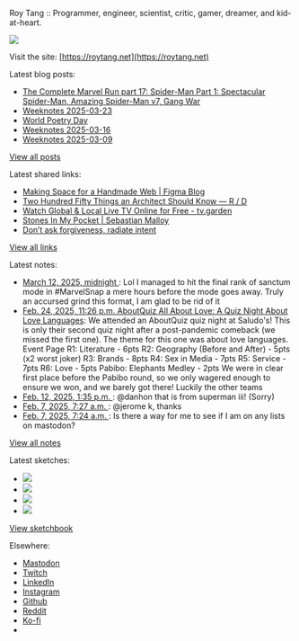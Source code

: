 Roy Tang :: Programmer, engineer, scientist, critic, gamer, dreamer, and kid-at-heart.

![](https://roytang.net/static/img/profile.jpg)

Visit the site: [https://roytang.net](https://roytang.net)

Latest blog posts:

- [The Complete Marvel Run part 17: Spider-Man Part 1: Spectacular Spider-Man, Amazing Spider-Man v7, Gang War](https://roytang.net/2025/03/cmr-spider-man/)
- [Weeknotes 2025-03-23](https://roytang.net/2025/03/weeknotes-03-23/)
- [World Poetry Day](https://roytang.net/2025/03/world-poetry-day/)
- [Weeknotes 2025-03-16](https://roytang.net/2025/03/weeknotes-03-16/)
- [Weeknotes 2025-03-09](https://roytang.net/2025/03/weeknotes-03-09/)

[View all posts](https://roytang.net/blog)

Latest shared links:

- [Making Space for a Handmade Web | Figma Blog](https://roytang.net/2025/03/d81cc40e62cb2c9dfab296b4d46b9cda/)
- [Two Hundred Fifty Things an Architect Should Know — R / D](https://roytang.net/2025/03/643d1bb4fcd409762c1214b174276056/)
- [Watch Global &amp; Local Live TV Online for Free - tv.garden](https://roytang.net/2025/03/69e12eea0aa2d05aff802c349749a55e/)
- [Stones In My Pocket | Sebastian Malloy](https://roytang.net/2025/03/bfc46e14659fe65eed6ab69e2adafa63/)
- [Don’t ask forgiveness, radiate intent](https://roytang.net/2025/03/34bc5adfdba189e958f343dfd919ac12/)

[View all links](https://roytang.net/links)

Latest notes:

- [March 12, 2025, midnight ](https://roytang.net/2025/03/114144629750867086/): Lol I managed to hit the final rank of sanctum mode in #MarvelSnap a mere hours before the mode goes away. Truly an accursed grind this format, I am glad to be rid of it
- [Feb. 24, 2025, 11:26 p.m. AboutQuiz All About Love: A Quiz Night About Love Languages](https://roytang.net/2025/02/aboutquiz-love/): We attended an AboutQuiz quiz night at Saludo&#x27;s! This is only their second quiz night after a post-pandemic comeback (we missed the first one). The theme for this one was about love languages. Event Page R1: Literature - 6pts R2: Geography (Before and After) - 5pts (x2 worst joker) R3: Brands - 8pts R4: Sex in Media - 7pts R5: Service - 7pts R6: Love - 5pts Pabibo: Elephants Medley - 2pts We were in clear first place before the Pabibo round, so we only wagered enough to ensure we won, and we barely got there! Luckily the other teams
- [Feb. 12, 2025, 1:35 p.m. ](https://roytang.net/2025/02/113989291811261811/): @danhon that is from superman iii! (Sorry)
- [Feb. 7, 2025, 7:27 a.m. ](https://roytang.net/2025/02/113959530653000406/): @jerome k, thanks
- [Feb. 7, 2025, 7:24 a.m. ](https://roytang.net/2025/02/113959517617315522/): Is there a way for me to see if I am on any lists on mastodon?

[View all notes](https://roytang.net/notes)

Latest sketches:


- ![](https://roytang.net/media/cache/32/e6/32e6bccc49e8369f7e33d4b393e24821.jpg)
- ![](https://roytang.net/media/cache/6d/bb/6dbb65d9198fe1692eed00385ef079c4.jpg)
- ![](https://roytang.net/media/cache/55/78/5578c142afd534e31f9723865e041b14.jpg)
- ![](https://roytang.net/media/cache/ab/48/ab48f5f9b0480e3f07e72a0a6795f014.jpg)

[View sketchbook](https://roytang.net/albums/sketchbook)


Elsewhere:

- [Mastodon](https://indieweb.social/@roytang)
- [Twitch](https://twitch.tv/twitchyroy)
- [LinkedIn](https://www.linkedin.com/in/roytang)
- [Instagram](https://instagram.com/roytang0400)
- [Github](https://github.com/roytang)
- [Reddit](https://reddit.com/u/hungryroy)
- [Ko-fi](https://ko-fi.com/roytang)
- [](mailto:hello@roytang.net)